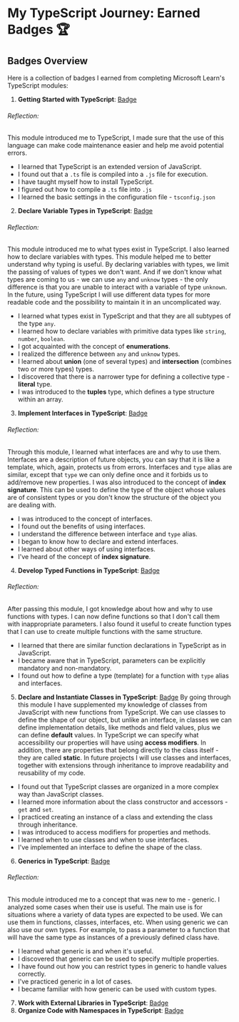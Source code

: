 # My TypeScript Journey: Earned Badges 🏆

## Badges Overview

Here is a collection of badges I earned from completing Microsoft Learn's TypeScript modules:

1. **Getting Started with TypeScript**: [Badge](https://learn.microsoft.com/en-us/users/sunlaa-4038/achievements/7ewf644z)
###### Reflection:
This module introduced me to TypeScript, I made sure that the use of this language can make code maintenance easier and help me avoid potential errors. 
- I learned that TypeScript is an extended version of JavaScript.
- I found out that a `.ts` file is compiled into a `.js` file for execution.
- I have taught myself how to install TypeScript.
- I figured out how to compile a `.ts` file into `.js`
- I learned the basic settings in the configuration file - `tsconfig.json`
2. **Declare Variable Types in TypeScript**: [Badge](https://learn.microsoft.com/en-us/users/sunlaa-4038/achievements/8rg9l7lw)
###### Reflection:
This module introduced me to what types exist in TypeScript. I also learned how to declare variables with types. This module helped me to better understand why typing is useful. By declaring variables with types, we limit the passing of values of types we don't want. And if we don't know what types are coming to us - we can use `any` and `unknow` types - the only difference is that you are unable to interact with a variable of type `unknown`. In the future, using TypeScript I will use different data types for more readable code and the possibility to maintain it in an uncomplicated way.
- I learned what types exist in TypeScript and that they are all subtypes of the type `any`.
- I learned how to declare variables with primitive data types like `string`, `number`, `boolean`.
- I got acquainted with the concept of **enumerations**.
- I realized the difference between `any` and `unknow` types.
- I learned about **union** (one of several types) and **intersection** (combines two or more types) types.
- I discovered that there is a narrower type for defining a collective type - **literal** type.
- I was introduced to the **tuples** type, which defines a type structure within an array.
3. **Implement Interfaces in TypeScript**: [Badge](https://learn.microsoft.com/en-us/users/sunlaa-4038/achievements/yvha644r)
###### Reflection:
Through this module, I learned what interfaces are and why to use them. Interfaces are a description of future objects, you can say that it is like a template, which, again, protects us from errors. Interfaces and `type` alias are similar, except that `type` we can only define once and it forbids us to add/remove new properties. I was also introduced to the concept of **index signature**. This can be used to define the type of the object whose values are of consistent types or you don't know the structure of the object you are dealing with.
- I was introduced to the concept of interfaces.
- I found out the benefits of using interfaces.
- I understand the difference between interface and `type` alias.
- I began to know how to declare and extend interfaces.
- I learned about other ways of using interfaces.
- I've heard of the concept of **index signature**.
4. **Develop Typed Functions in TypeScript**: [Badge](https://learn.microsoft.com/en-us/users/sunlaa-4038/achievements/fzuyn3gx)
###### Reflection:
After passing this module, I got knowledge about how and why to use functions with types. I can now define functions so that I don't call them with inappropriate parameters. I also found it useful to create function types that I can use to create multiple functions with the same structure.
- I learned that there are similar function declarations in TypeScript as in JavaScript.
- I became aware that in TypeScript, parameters can be explicitly mandatory and non-mandatory.
- I found out how to define a type (template) for a function with `type` alias and interfaces. 
5. **Declare and Instantiate Classes in TypeScript**: [Badge](https://learn.microsoft.com/en-us/users/sunlaa-4038/achievements/uf5f2bq3)
By going through this module I have supplemented my knowledge of classes from JavaScript with new functions from TypeScript. We can use classes to define the shape of our object, but unlike an interface, in classes we can define implementation details, like methods and field values, plus we can define **default** values. In TypeScript we can specify what accessibility our properties will have using **access modifiers**. In addition, there are properties that belong directly to the class itself - they are called **static**. In future projects I will use classes and interfaces, together with extensions through inheritance to improve readability and reusability of my code.
- I found out that TypeScript classes are organized in a more complex way than JavaScript classes.
- I learned more information about the class constructor and accessors - `get` and `set`.
- I practiced creating an instance of a class and extending the class through inheritance.
- I was introduced to access modifiers for properties and methods.
- I learned when to use classes and when to use interfaces.
- I've implemented an interface to define the shape of the class.
6. **Generics in TypeScript**: [Badge](https://learn.microsoft.com/en-us/users/sunlaa-4038/achievements/hygry9j8)
###### Reflection:
This module introduced me to a concept that was new to me - generic. I analyzed some cases when their use is useful. The main use is for situations where a variety of data types are expected to be used. We can use them in functions, classes, interfaces, etc. When using generic we can also use our own types. For example, to pass a parameter to a function that will have the same type as instances of a previously defined class have. 
- I learned what generic is and when it's useful.
- I discovered that generic can be used to specify multiple properties.
- I have found out how you can restrict types in generic to handle values correctly.
- I've practiced generic in a lot of cases.
- I became familiar with how generic can be used with custom types.
7. **Work with External Libraries in TypeScript**: [Badge](https://learn.microsoft.com/en-us/users/sunlaa-4038/achievements/j6e85ebt)
8. **Organize Code with Namespaces in TypeScript**: [Badge](https://learn.microsoft.com/en-us/users/sunlaa-4038/achievements/uf5z2lg3)
